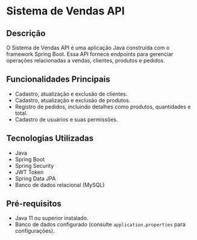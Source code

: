 # Sistema de Vendas API

## Descrição

O Sistema de Vendas API é uma aplicação Java construída com o framework Spring Boot. Essa API fornece endpoints para gerenciar operações relacionadas a vendas, clientes, produtos e pedidos.

## Funcionalidades Principais

- Cadastro, atualização e exclusão de clientes.
- Cadastro, atualização e exclusão de produtos.
- Registro de pedidos, incluindo detalhes como produtos, quantidades e total.
- Cadastro de usuários e suas permissões.

## Tecnologias Utilizadas

- Java
- Spring Boot
- Spring Security
- JWT Token
- Spring Data JPA
- Banco de dados relacional (MySQL)


## Pré-requisitos

- Java 11 ou superior instalado.
- Banco de dados configurado (consulte `application.properties` para configurações).


